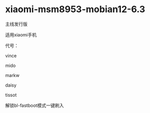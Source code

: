 # xiaomi-msm8953-mobian12-6.3

主线发行版

适用xiaomi手机

代号：

vince

mido

markw

daisy

tissot

解锁bl-fastboot模式一键刷入
